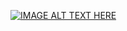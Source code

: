 [![IMAGE ALT TEXT HERE](https://img.youtube.com/vi/YOUTUBE_VIDEO_ID_HERE/0.jpg)](https://www.youtube.com/watch?v=6hCQLEIWadk)
